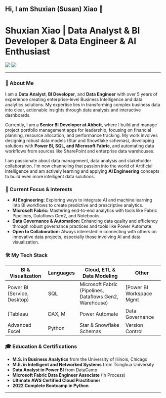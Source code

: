 

## Hi, I am Shuxian (Susan) Xiao 👋
# Shuxian Xiao | Data Analyst & BI Developer & Data Engineer & AI Enthusiast

<a href="mailto:shuxian.xiao.jh@gmail.com"><img src="https://img.shields.io/badge/Email-shuxian.xiao.jh@gmail.com-blue?style=flat-square&logo=gmail"></a>
<a href="https://www.linkedin.com/in/shuxian-xiao-data-analyst/"><img src="https://img.shields.io/badge/LinkedIn-Connect-blue?style=flat-square&logo=linkedin"></a>

---

### 👋 About Me

I am a **Data Analyst**, **BI Developer**, and **Data Engineer** with over 5 years of experience creating enterprise-level Business Intelligence and data analytics solutions. My expertise lies in transforming complex business data into clear, actionable insights through data analysis and interactive dashboards.

Currently, I am a **Senior BI Developer at Abbott**, where I build and manage project portfolio management apps for leadership, focusing on financial planning, resource allocation, and performance tracking. My work involves designing robust data models (Star and Snowflake schemas), developing solutions with **Power BI, SQL, and Microsoft Fabric**, and automating data workflows from sources like SharePoint and enterprise data warehouses.

I am passionate about data management, data analysis and stakeholder collaboration. I'm now channeling that passion into the world of Artificial Intelligence and am actively learning and applying **AI Engineering** concepts to build even more intelligent data solutions.

### 🚀 Current Focus & Interests

* **AI Engineering:** Exploring ways to integrate AI and machine learning into BI workflows to create predictive and prescriptive analytics.
* **Microsoft Fabric:** Mastering end-to-end analytics with tools like Fabric Pipelines, Dataflows Gen2, and Notebooks.
* **Data Governance & Automation:** Enhancing data quality and efficiency through robust governance practices and tools like Power Automate.
* **Open to Collaboration:** Always interested in connecting with others on innovative data projects, especially those involving AI and data visualization.

### 🛠️ My Tech Stack

| BI & Visualization    | Languages     | Cloud, ETL & Data Modeling                            | Other                    |
| --------------------- | ------------- | ----------------------------------------------------- | ------------------------ |
| Power BI (Service, Desktop) | SQL           | Microsoft Fabric (Pipelines, Dataflows Gen2, Warehouse) | [Power BI Workspace Mgmt |
| [Tableau                | DAX, M        | Power Automate                                  | Data Governance         |
| Advanced Excel         | Python        | Star & Snowflake Schemas                    | Version Control        |

### 🎓 Education & Certifications

* **M.S. in Business Analytics** from the University of Illinois, Chicago 
* **M.E. in Intelligent and Networked Systems** from Tsinghua University 
* **Data Analyst in Power BI** from DataCamp
* **Microsoft Fabric Data Engineer Associate** (In Process) 
* **Ultimate AWS Certified Cloud Practitioner** 
* **2022 Complete Bootcamp in Python** 

---
